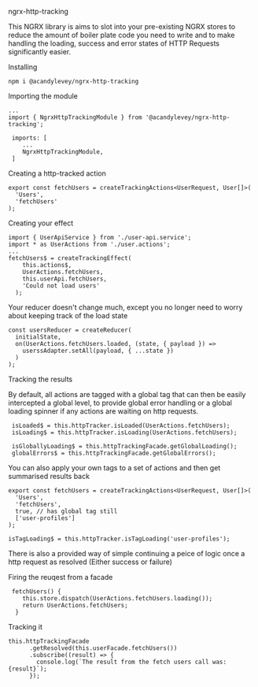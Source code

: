 ngrx-http-tracking


This NGRX library is aims to slot into your pre-existing NGRX stores to reduce the amount of boiler plate code you need to write and to make handling the loading, success and error states of HTTP Requests significantly easier.

Installing

````
npm i @acandylevey/ngrx-http-tracking
````

Importing the module


````
...
import { NgrxHttpTrackingModule } from '@acandylevey/ngrx-http-tracking';

 imports: [
    ...
    NgrxHttpTrackingModule,
 ]

````

Creating a http-tracked action

````
export const fetchUsers = createTrackingActions<UserRequest, User[]>(
  'Users',
  'fetchUsers'
);
````

Creating your effect

````
import { UserApiService } from './user-api.service';
import * as UserActions from './user.actions';
...
fetchUsers$ = createTrackingEffect(
    this.actions$,
    UserActions.fetchUsers,
    this.userApi.fetchUsers,
    'Could not load users'
  );
````

Your reducer doesn't change much, except you no longer need to worry about keeping track of the load state

````
const usersReducer = createReducer(
  initialState,
  on(UserActions.fetchUsers.loaded, (state, { payload }) =>
    userssAdapter.setAll(payload, { ...state })
  )
);
````

Tracking the results

By default, all actions are tagged with a global tag that can then be easily intercepted a global level, to provide global error handling or a global loading spinner if any actions are waiting on http requests. 


````
 isLoaded$ = this.httpTracker.isLoaded(UserActions.fetchUsers);
 isLoading$ = this.httpTracker.isLoading(UserActions.fetchUsers);

 isGloballyLoading$ = this.httpTrackingFacade.getGlobalLoading();
 globalErrors$ = this.httpTrackingFacade.getGlobalErrors();
````

You can also apply your own tags to a set of actions and then get summarised results back

````
export const fetchUsers = createTrackingActions<UserRequest, User[]>(
  'Users',
  'fetchUsers',
  true, // has global tag still
  ['user-profiles']
);

isTagLoading$ = this.httpTracker.isTagLoading('user-profiles');
````

There is also a provided way of simple continuing a peice of logic once a http request as resolved (Either success or failure)

Firing the reuqest from a facade

````
 fetchUsers() {
    this.store.dispatch(UserActions.fetchUsers.loading());
    return UserActions.fetchUsers;
  }
````

Tracking it
````
this.httpTrackingFacade
      .getResolved(this.userFacade.fetchUsers())
      .subscribe((result) => {
        console.log(`The result from the fetch users call was: {result}`);
      });
````